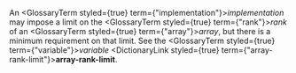  



An <GlossaryTerm styled={true} term={"implementation"}><i>implementation</i></GlossaryTerm> may impose a limit on the <GlossaryTerm styled={true} term={"rank"}><i>rank</i></GlossaryTerm> of an <GlossaryTerm styled={true} term={"array"}><i>array</i></GlossaryTerm>, but there is a minimum requirement on that limit. See the <GlossaryTerm styled={true} term={"variable"}><i>variable</i></GlossaryTerm> <DictionaryLink styled={true} term={"array-rank-limit"}><b>array-rank-limit</b></DictionaryLink>. 



